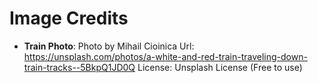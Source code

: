 # Image Credits

- **Train Photo**: Photo by Mihail Cioinica
    Url: <https://unsplash.com/photos/a-white-and-red-train-traveling-down-train-tracks--5BkpQ1JD0Q>
    License: Unsplash License (Free to use)
